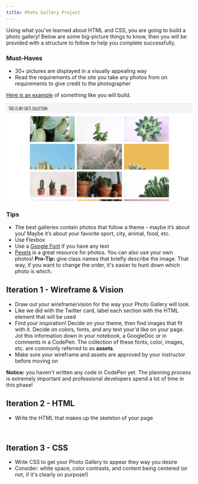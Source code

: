 ```yaml
---
title: Photo Gallery Project
---
```


Using what you’ve learned about HTML and CSS, you are going to build a photo gallery! Below are some big-picture things to know, then you will be provided with a structure to follow to help you complete successfully.

### Must-Haves

- 30+ pictures are displayed in a visually appealing way
- Read the requirements of the site you take any photos from on requirements to give credit to the photographer

<a target="blank" href="https://ameseee.github.io/photo-gallery-example/">Here is an example</a> of something like you will build.

<img src="./assets/exemplar.png" alt="example photo gallery with cacti">

### Tips

- The best galleries contain photos that follow a theme - maybe it’s about you! Maybe it’s about your favorite sport, city, animal, food, etc.
- Use Flexbox
- Use a [Google Font](https://fonts.google.com/) if you have any text
- [Pexels](https://www.pexels.com/) is a great resource for photos. You can also use your own photos! **Pro-Tip:** give class names that briefly describe the image. That way, if you want to change the order, it's easier to hunt down which photo is which.

## Iteration 1 - Wireframe & Vision

- Draw out your wireframe/vision for the way your Photo Gallery will look.
- Like we did with the Twitter card, label each section with the HTML element that will be used
- Find your inspiration! Decide on your theme, then find images that fit with it. Decide on colors, fonts, and any text your'd like on your page. Jot this information down in your notebook, a GoogleDoc or in comments in a CodePen. The collection of these fonts, color, images, etc. are commonly referred to as **assets**.
- Make sure your wireframe and assets are approved by your instructor before moving on

**Notice:** you haven't written any code in CodePen yet. The planning process is extremely important and professional developers spend a lot of time in this phase!
<br>

## Iteration 2 - HTML

- Write the HTML that makes up the skeleton of your page
<br>

## Iteration 3 - CSS

- Write CSS to get your Photo Gallery to appear they way you desire
- Consider: white space, color contrasts, and content being centered (or not, if it's clearly on purpose!)
<br>
